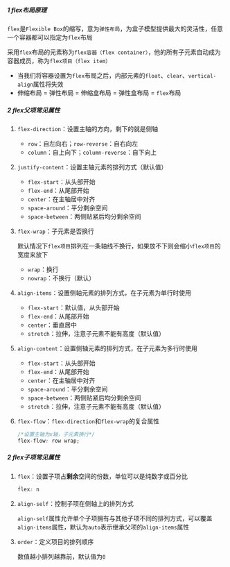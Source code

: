##### 1 flex布局原理

`flex`是`Flexible Box`的缩写，意为`弹性布局`，为盒子模型提供最大的灵活性，任意一个容器都可以指定为`flex`布局

采用`flex`布局的元素称为`flex容器（flex container）`，他的所有子元素自动成为容器成员，称为`flex项目（flex item）`

- 当我们将容器设置为`flex`布局之后，内部元素的`float`、`clear`、`vertical-align`属性将失效
- 伸缩布局 = 弹性布局 = 伸缩盒布局 = 弹性盒布局 = `flex`布局

##### 2 flex父项常见属性

1. `flex-direction`：设置主轴的方向，剩下的就是侧轴

    - `row`：自左向右；`row-reverse`：自右向左
    - `column`：自上向下；`column-reverse`：自下向上

2. `justify-content`：设置主轴元素的排列方式（默认值）

    - `flex-start`：从头部开始
    - `flex-end`：从尾部开始
    - `center`：在主轴居中对齐
    - `space-around`：平分剩余空间
    - `space-between`：两侧贴紧后均分剩余空间

3. `flex-wrap`：子元素是否换行

    默认情况下`flex项目`排列在一条轴线不换行，如果放不下则会缩小`flex项目`的宽度来放下

    - `wrap`：换行
    - `nowrap`：不换行（默认）

4. `align-items`：设置侧轴元素的排列方式，在子元素为单行时使用

    - `flex-start`：默认值，从头部开始
    - `flex-end`：从尾部开始
    - `center`：垂直居中
    - `stretch`：拉伸，注意子元素不能有高度（默认值）

5. `align-content`：设置侧轴元素的排列方式，在子元素为多行时使用

    - `flex-start`：从头部开始
    - `flex-end`：从尾部开始
    - `center`：在主轴居中对齐
    - `space-around`：平分剩余空间
    - `space-between`：两侧贴紧后均分剩余空间
    - `stretch`：拉伸，注意子元素不能有高度（默认值）

6. `flex-flow`：`flex-direction`和`flex-wrap`的复合属性

    ```css
    /*设置主轴为x轴，子元素换行*/
    flex-flow: row wrap;
    ```

##### 2 flex子项常见属性

1. `flex`：设置子项占**剩余**空间的份数，单位可以是纯数字或百分比 

    ```css
    flex: n
    ```

2. `align-self`：控制子项在侧轴上的排列方式

    `align-self`属性允许单个子项拥有与其他子项不同的排列方式，可以覆盖`align-items`属性，默认为`auto`表示继承父项的`align-items`属性

3. `order`：定义项目的排列顺序

    数值越小排列越靠前，默认值为`0`

